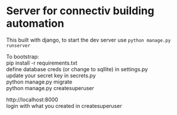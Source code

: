 # Server for connectiv building automation

This built with django, to start the dev server use `python manage.py runserver`

To bootstrap:  
pip install -r requirements.txt  
define database creds (or change to sqllite) in settings.py  
update your secret key in secrets.py  
python manage.py migrate  
python manage.py createsuperuser  

  
http://localhost:8000  
login with what you created in createsuperuser  


